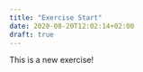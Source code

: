 ```yaml
---
title: "Exercise Start"
date: 2020-08-20T12:02:14+02:00
draft: true
---
```


This is a new exercise!